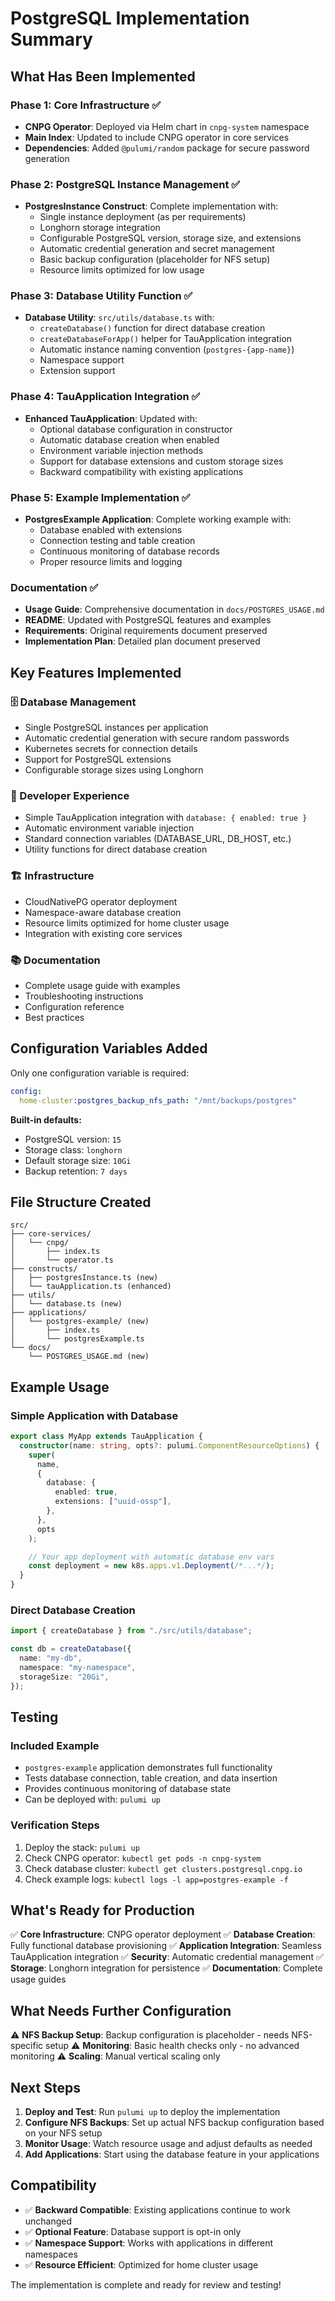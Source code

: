 # PostgreSQL Implementation Summary

## What Has Been Implemented

### Phase 1: Core Infrastructure ✅

- **CNPG Operator**: Deployed via Helm chart in `cnpg-system` namespace
- **Main Index**: Updated to include CNPG operator in core services
- **Dependencies**: Added `@pulumi/random` package for secure password generation

### Phase 2: PostgreSQL Instance Management ✅

- **PostgresInstance Construct**: Complete implementation with:
  - Single instance deployment (as per requirements)
  - Longhorn storage integration
  - Configurable PostgreSQL version, storage size, and extensions
  - Automatic credential generation and secret management
  - Basic backup configuration (placeholder for NFS setup)
  - Resource limits optimized for low usage

### Phase 3: Database Utility Function ✅

- **Database Utility**: `src/utils/database.ts` with:
  - `createDatabase()` function for direct database creation
  - `createDatabaseForApp()` helper for TauApplication integration
  - Automatic instance naming convention (`postgres-{app-name}`)
  - Namespace support
  - Extension support

### Phase 4: TauApplication Integration ✅

- **Enhanced TauApplication**: Updated with:
  - Optional database configuration in constructor
  - Automatic database creation when enabled
  - Environment variable injection methods
  - Support for database extensions and custom storage sizes
  - Backward compatibility with existing applications

### Phase 5: Example Implementation ✅

- **PostgresExample Application**: Complete working example with:
  - Database enabled with extensions
  - Connection testing and table creation
  - Continuous monitoring of database records
  - Proper resource limits and logging

### Documentation ✅

- **Usage Guide**: Comprehensive documentation in `docs/POSTGRES_USAGE.md`
- **README**: Updated with PostgreSQL features and examples
- **Requirements**: Original requirements document preserved
- **Implementation Plan**: Detailed plan document preserved

## Key Features Implemented

### 🗄️ Database Management

- Single PostgreSQL instances per application
- Automatic credential generation with secure random passwords
- Kubernetes secrets for connection details
- Support for PostgreSQL extensions
- Configurable storage sizes using Longhorn

### 🔧 Developer Experience

- Simple TauApplication integration with `database: { enabled: true }`
- Automatic environment variable injection
- Standard connection variables (DATABASE_URL, DB_HOST, etc.)
- Utility functions for direct database creation

### 🏗️ Infrastructure

- CloudNativePG operator deployment
- Namespace-aware database creation
- Resource limits optimized for home cluster usage
- Integration with existing core services

### 📚 Documentation

- Complete usage guide with examples
- Troubleshooting instructions
- Configuration reference
- Best practices

## Configuration Variables Added

Only one configuration variable is required:

```yaml
config:
  home-cluster:postgres_backup_nfs_path: "/mnt/backups/postgres"
```

**Built-in defaults:**

- PostgreSQL version: `15`
- Storage class: `longhorn`
- Default storage size: `10Gi`
- Backup retention: `7 days`

## File Structure Created

```
src/
├── core-services/
│   └── cnpg/
│       ├── index.ts
│       └── operator.ts
├── constructs/
│   ├── postgresInstance.ts (new)
│   └── tauApplication.ts (enhanced)
├── utils/
│   └── database.ts (new)
├── applications/
│   └── postgres-example/ (new)
│       ├── index.ts
│       └── postgresExample.ts
└── docs/
    └── POSTGRES_USAGE.md (new)
```

## Example Usage

### Simple Application with Database

```typescript
export class MyApp extends TauApplication {
  constructor(name: string, opts?: pulumi.ComponentResourceOptions) {
    super(
      name,
      {
        database: {
          enabled: true,
          extensions: ["uuid-ossp"],
        },
      },
      opts
    );

    // Your app deployment with automatic database env vars
    const deployment = new k8s.apps.v1.Deployment(/*...*/);
  }
}
```

### Direct Database Creation

```typescript
import { createDatabase } from "./src/utils/database";

const db = createDatabase({
  name: "my-db",
  namespace: "my-namespace",
  storageSize: "20Gi",
});
```

## Testing

### Included Example

- `postgres-example` application demonstrates full functionality
- Tests database connection, table creation, and data insertion
- Provides continuous monitoring of database state
- Can be deployed with: `pulumi up`

### Verification Steps

1. Deploy the stack: `pulumi up`
2. Check CNPG operator: `kubectl get pods -n cnpg-system`
3. Check database cluster: `kubectl get clusters.postgresql.cnpg.io`
4. Check example logs: `kubectl logs -l app=postgres-example -f`

## What's Ready for Production

✅ **Core Infrastructure**: CNPG operator deployment
✅ **Database Creation**: Fully functional database provisioning
✅ **Application Integration**: Seamless TauApplication integration
✅ **Security**: Automatic credential management
✅ **Storage**: Longhorn integration for persistence
✅ **Documentation**: Complete usage guides

## What Needs Further Configuration

⚠️ **NFS Backup Setup**: Backup configuration is placeholder - needs NFS-specific setup
⚠️ **Monitoring**: Basic health checks only - no advanced monitoring
⚠️ **Scaling**: Manual vertical scaling only

## Next Steps

1. **Deploy and Test**: Run `pulumi up` to deploy the implementation
2. **Configure NFS Backups**: Set up actual NFS backup configuration based on your NFS setup
3. **Monitor Usage**: Watch resource usage and adjust defaults as needed
4. **Add Applications**: Start using the database feature in your applications

## Compatibility

- ✅ **Backward Compatible**: Existing applications continue to work unchanged
- ✅ **Optional Feature**: Database support is opt-in only
- ✅ **Namespace Support**: Works with applications in different namespaces
- ✅ **Resource Efficient**: Optimized for home cluster usage

The implementation is complete and ready for review and testing!
